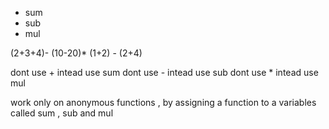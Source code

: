
- sum 
- sub
- mul

(2+3+4)- (10-20)* (1+2) - (2+4)

dont use + intead use sum
dont use - intead use sub
dont use * intead use mul

work only on anonymous functions , by assigning a function to a variables called sum , sub and mul
